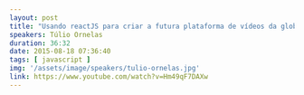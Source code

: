 ```yaml
---
layout: post
title: "Usando reactJS para criar a futura plataforma de vídeos da globo.com"
speakers: Túlio Ornelas
duration: 36:32
date: 2015-08-18 07:36:40
tags: [ javascript ]
img: '/assets/image/speakers/tulio-ornelas.jpg'
link: https://www.youtube.com/watch?v=Hm49qF7DAXw
---
```

